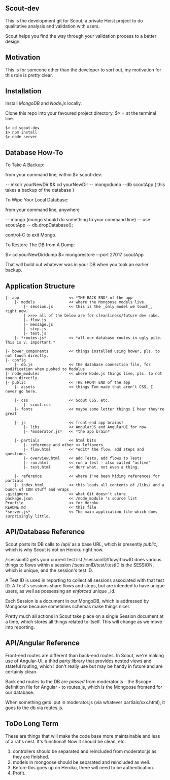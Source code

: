 ## Scout-dev

This is the development git for Scout, a private Heist project to do qualitative analysis and validation with users. 

Scout helps you find the way through your validation process to a better design.

## Motivation

This is for someone other than the developer to sort out, my motivation for this role is _pretty_ clear.

## Installation

Install *MongoDB* and *Node.js* locally.

Clone this repo into your favoured project directory. $> = at the terminal line.

```
$> cd scout-dev
$> npm install
$> node server
```

## Database How-To

To Take A Backup:

from your command line, within $> scout-dev:

-- mkdir yourNewDir && cd yourNewDir
-- mongodump --db scoutApp ( this takes a backup of the database )


To Wipe Your Local Database:

from your command line, anywhere

-- mongo (mongo should do something to your command line)
-- use scoutApp
-- db.dropDatabase();

control-C to exit Mongo.


To Restore The DB from A Dump:

$> cd yourNewDir/dump
$> mongorestore --port 27017 scoutApp

That will build out whatever was in your DB when you took an earlier backup.


## Application Structure
```
|- app						<< *THE BACK END* of the app
	|- models	  			<< where the Mongoose models live.
		|- session.js 		<< this is the _only model we touch_, right now.
		| >>>> all of the below are for cleanliness/future dev sake.
		|- flow.js
		|- message.js
		|- step.js
		|- test.js
	|- *routes.js* 			<< *all our database routes in ugly pile. This is v. important.*

|- bower_components 		<< things installed using bower, pls. to not touch directly.
|- config
	|- db.js 				<< the database connection file, for modification when pushed to Modulus
|- node_modules 			<< where Node.js things live, pls. to not touch directly.
|- public					<< THE FRONT END of the app
	|- assets				<< things Tom made that aren't CSS, I never go here.

	|- css					<< Scout CSS, etc.
		|- scout.css
	|- fonts				<< maybe some letter things I hear they're great

	|- js					<< front-end app brains!
		|- libs				<< AngularJS and AngularUI for now
		|- *moderator.js* 	<< *the app brain*

	|- partials				<< html bits
		|- reference and other << leftovers
		|- flow.html 		<< *edit* the flow, add steps and questions
		|- overview.html 	<< add Tests, add flows to Tests
		|- run.html 		<< run a test - also called "active"
		|- test.html 		<< durr what. not even a thing.

	|- reference			<< where I've been hiding references for partials
	|- index.html 			<< this loads all contents of /libs/ and a bunch of CDN stuff and wraps 
.gitignore 					<< what Git doesn't store
package.json 				<< /node_module 's source list
Procfile 					<< for Heroku
README.md 					<< this file
*server.js* 				<< The main application file which does surprisingly little.
```

## API/Database Reference

Scout posts its DB calls to /api/ as a base URL, which is presently _public_, which is why Scout is not on Heroku right now.

/:sessionID gets your current test list
/:sessionID/flow/:flowID does various things to flows within a session
/:sessionID/test/:testID is the SESSION, which is unique, and the session's test ID.

A Test ID is used in reporting to collect all sessions associated with that test ID.
A Test's sessions share flows and steps, but are intended to have unique users, as well as possessing an _enforced_ unique _id. 

Each Session is a document in our MongoDB, which is addressed by Mongoose because sometimes schemas make things nicer.

Pretty much all actions in Scout take place on a single Session document at a time, which stores all things related to itself. This will change as we move into reporting.

## API/Angular Reference 
Front-end routes are different than back-end routes. In Scout, we're making use of Angular-UI, a third party library that provides nested views and stateful routing, which I don't really use but may be handy in future and are certainly clean.

Back end routes to the DB are _passed_ from moderator.js - the $scope definition file for Angular - to routes.js, which is the Mongoose frontend for our database.

When something gets .put in moderator.js (via whatever partials/xxx.html), it goes to the db via routes.js.

## ToDo Long Term

These are things that will make the code base more maintainable and less of a rat's nest. It's functional! Now it should be clean, etc.

1. controllers should be separated and reincluded from moderator.js as they are finished.
2. models in mongoose should be separated and reincluded as well.
3. Before this goes up on Heroku, there will need to be authentication.
4. Profit.

